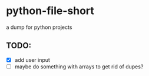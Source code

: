 # python-file-short

a dump for python projects

## TODO:

- [x] add user input
- [ ] maybe do something with arrays to get rid of dupes? 